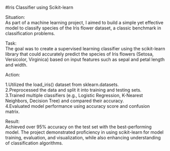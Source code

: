 #Iris Classifier using Scikit-learn

Situation:<br>
As part of a machine learning project, I aimed to build a simple yet effective model to classify species of the Iris flower dataset, a classic benchmark in classification problems.<br>

Task:<br>
The goal was to create a supervised learning classifier using the scikit-learn library that could accurately predict the species of Iris flowers (Setosa, Versicolor, Virginica) based on input features such as sepal and petal length and width.<br>

Action:<br>

1.Utilized the load_iris() dataset from sklearn.datasets.<br>
2.Preprocessed the data and split it into training and testing sets.<br>
3.Trained multiple classifiers (e.g., Logistic Regression, K-Nearest Neighbors, Decision Tree) and compared their accuracy.<br>
4.Evaluated model performance using accuracy score and confusion matrix.<br>

Result:<br>
Achieved over 95% accuracy on the test set with the best-performing model. The project demonstrated proficiency in using scikit-learn for model training, evaluation, and visualization, while also enhancing understanding of classification algorithms.<br>
